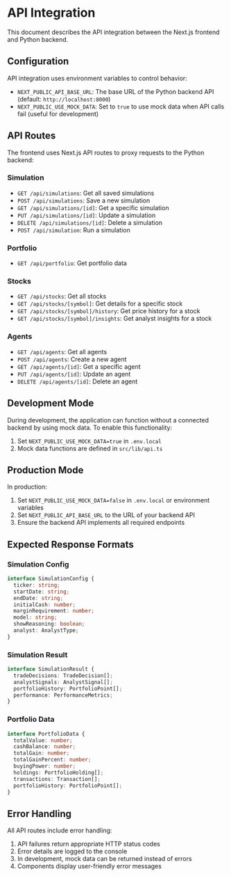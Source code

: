 # API Integration

This document describes the API integration between the Next.js frontend and Python backend.

## Configuration

API integration uses environment variables to control behavior:

- `NEXT_PUBLIC_API_BASE_URL`: The base URL of the Python backend API (default: `http://localhost:8000`)
- `NEXT_PUBLIC_USE_MOCK_DATA`: Set to `true` to use mock data when API calls fail (useful for development)

## API Routes

The frontend uses Next.js API routes to proxy requests to the Python backend:

### Simulation

- `GET /api/simulations`: Get all saved simulations
- `POST /api/simulations`: Save a new simulation
- `GET /api/simulations/[id]`: Get a specific simulation
- `PUT /api/simulations/[id]`: Update a simulation
- `DELETE /api/simulations/[id]`: Delete a simulation
- `POST /api/simulation`: Run a simulation

### Portfolio

- `GET /api/portfolio`: Get portfolio data

### Stocks

- `GET /api/stocks`: Get all stocks
- `GET /api/stocks/[symbol]`: Get details for a specific stock
- `GET /api/stocks/[symbol]/history`: Get price history for a stock
- `GET /api/stocks/[symbol]/insights`: Get analyst insights for a stock

### Agents

- `GET /api/agents`: Get all agents
- `POST /api/agents`: Create a new agent
- `GET /api/agents/[id]`: Get a specific agent
- `PUT /api/agents/[id]`: Update an agent
- `DELETE /api/agents/[id]`: Delete an agent

## Development Mode

During development, the application can function without a connected backend by using mock data. To enable this functionality:

1. Set `NEXT_PUBLIC_USE_MOCK_DATA=true` in `.env.local`
2. Mock data functions are defined in `src/lib/api.ts`

## Production Mode

In production:

1. Set `NEXT_PUBLIC_USE_MOCK_DATA=false` in `.env.local` or environment variables
2. Set `NEXT_PUBLIC_API_BASE_URL` to the URL of your backend API
3. Ensure the backend API implements all required endpoints

## Expected Response Formats

### Simulation Config

```typescript
interface SimulationConfig {
  ticker: string;
  startDate: string;
  endDate: string;
  initialCash: number;
  marginRequirement: number;
  model: string;
  showReasoning: boolean;
  analyst: AnalystType;
}
```

### Simulation Result

```typescript
interface SimulationResult {
  tradeDecisions: TradeDecision[];
  analystSignals: AnalystSignal[];
  portfolioHistory: PortfolioPoint[];
  performance: PerformanceMetrics;
}
```

### Portfolio Data

```typescript
interface PortfolioData {
  totalValue: number;
  cashBalance: number;
  totalGain: number;
  totalGainPercent: number;
  buyingPower: number;
  holdings: PortfolioHolding[];
  transactions: Transaction[];
  portfolioHistory: PortfolioPoint[];
}
```

## Error Handling

All API routes include error handling:

1. API failures return appropriate HTTP status codes
2. Error details are logged to the console
3. In development, mock data can be returned instead of errors
4. Components display user-friendly error messages 